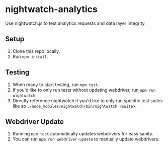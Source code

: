 # nightwatch-analytics
Use nightwatch.js to test analytics requests and data layer integrity. 

## Setup
1. Clone this repo locally.
2. Run `npm install`.

## Testing
1. When ready to start testing, run `npm test`.
2. If you'd like to only run tests without updating webdriver, run `npm run nightwatch`.
3. Directly reference nightwatch if you'd like to only run specific test suites like so `./node_modules/nightwatch/bin/nightwatch <suite>`.

## Webdriver Update
1. Running `npm test` automatically updates webdrivers for easy sanity.
2. You can run `npm run webdriver-update` to manually update webdrivers.